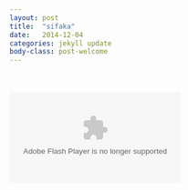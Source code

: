 ```yaml
---
layout: post
title:  "sifaka"
date:   2014-12-04
categories: jekyll update
body-class: post-welcome
---
```

<br>
<br>
<object width="300" height="160">
<param name="allowscriptaccess" value="always" />
<param name="movie" value="http://opentape.fm/mixtape/res/jw_player.swf?playlist=bottom&displayheight=0&thumbsinplaylist=false&file=http://opentape.fm/mixtape/code/xspf.php" />
<embed src="http://opentape.fm/mixtape/res/jw_player.swf?playlist=bottom&displayheight=0&thumbsinplaylist=false&file=http://opentape.fm/mixtape/code/xspf.php" type="application/x-shockwave-flash" allowfullscreen="true" allowscriptaccess="always" width="300" height="160"></embed>
</object>
